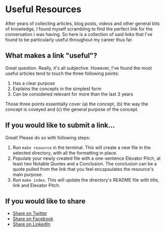 # Useful Resources

After years of collecting articles, blog posts, videos and other general bits of knowledge, I found myself scrambling to find the perfect link for the conversation I was having. So here is a collection of said links that I've found to be particularly useful throughout my career thus far.

## What makes a link  "useful"?
Great question. Really, it's all subjective. However, I've found the most useful articles tend to touch the three following points:
1. Has a clear purpose
2. Explains the concepts in the simplest form
3. Can be considered relevant for more than the last 3 years

Those three points essentially cover (a) the concept, (b)  the way the concept is coveyed and (c) the general purpose of the concept.

## If you would like to submit a link...
Great! Please do so with following steps:
1. Run `make resource` in the terminal. This will create a new file in the selected directory, with all the formatting in place.
2. Populate your newly created file with a one-sentence Elevator Pitch, at least two Notable Quotes and a Conclusion. The conclusion can be a quote pulled from the link that you feel encapsulates the resource's main purpose.
3. Run `make index`. This will update the directory's README file with title, link and Elevator Pitch.

## If you would like to share
+ [Share on Twitter](http://twitter.com/intent/tweet?text=https://github.com/Havimaki/useful-resources)
+ [Share on Facebook](https://www.facebook.com/sharer/sharer.php?u=https%3A%2F%2Fgithub.com%2FHavimaki%2Fuseful-resources&amp;src=sdkpreparse)
+ [Share on LinkedIn](http://www.linkedin.com/shareArticle?mini=true&url=https://github.com/Havimaki/useful-resources&title=List%20Of%20Useful%20Resources&summary=&source=)

